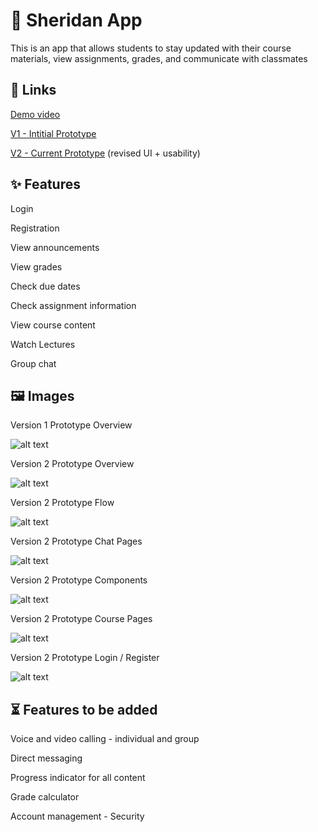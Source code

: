 # 📱 Sheridan App
This is an app that allows students to stay updated with their course materials, view assignments, grades, and communicate with classmates

## 🔗 Links
[Demo video](https://youtu.be/nrva_hgHXsQ)

[V1 - Intitial Prototype](https://www.figma.com/file/OFdyT3J3Ik9A0cnD0vbpyA/V1---Assignment-1---Sheridan-App-Fig?node-id=0%3A1)

[V2 - Current Prototype](https://www.figma.com/file/M1nII4K7GuDMZJ47i7dYJF/V2---Assignment-2---Sheridan-App-Fig?node-id=0%3A1) (revised UI + usability)

## ✨ Features
Login

Registration

View announcements

View grades

Check due dates

Check assignment information

View course content

Watch Lectures

Group chat

## 🖼️ Images

Version 1 Prototype Overview

![alt text](https://github.com/Ellison-Matienzo/hci-assignment1/blob/main/V1_Prototype-Overview.png)

Version 2 Prototype Overview

![alt text](https://github.com/Ellison-Matienzo/hci-assignment1/blob/main/V2_Prototype-Overview.png)

Version 2 Prototype Flow

![alt text](https://github.com/Ellison-Matienzo/hci-assignment1/blob/main/V2_Prototype-Flow.png)

Version 2 Prototype Chat Pages

![alt text](https://github.com/Ellison-Matienzo/hci-assignment1/blob/main/V2_ChatPages.png)

Version 2 Prototype Components

![alt text](https://github.com/Ellison-Matienzo/hci-assignment1/blob/main/V2_Components.png)

Version 2 Prototype Course Pages

![alt text](https://github.com/Ellison-Matienzo/hci-assignment1/blob/main/V2_CoursePages.png)

Version 2 Prototype Login / Register

![alt text](https://github.com/Ellison-Matienzo/hci-assignment1/blob/main/V2_LoginRegister.png)

## ⏳ Features to be added

Voice and video calling - individual and group

Direct messaging

Progress indicator for all content

Grade calculator

Account management - Security

